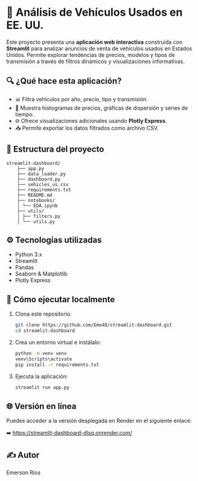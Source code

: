 # 🚗 Análisis de Vehículos Usados en EE. UU.

Este proyecto presenta una **aplicación web interactiva** construida con **Streamlit** para analizar anuncios de venta de vehículos usados en Estados Unidos. Permite explorar tendencias de precios, modelos y tipos de transmisión a través de filtros dinámicos y visualizaciones informativas.

## 🔍 ¿Qué hace esta aplicación?

- 📊 Filtra vehículos por año, precio, tipo y transmisión.
- 🧮 Muestra histogramas de precios, gráficas de dispersión y series de tiempo.
- 🌐 Ofrece visualizaciones adicionales usando **Plotly Express**.
- 📥 Permite exportar los datos filtrados como archivo CSV.

## 📁 Estructura del proyecto

    streamlit-dashboard/
        ├── app.py
        ├── data_loader.py
        ├── dashboard.py
        ├── vehicles_us.csv
        ├── requirements.txt
        ├── README.md
        ├── notebooks/
        │ └── EDA.ipynb
        ├── utils/
        │ ├── filters.py
        │ └── utils.py


## ⚙️ Tecnologías utilizadas

- Python 3.x
- Streamlit
- Pandas
- Seaborn & Matplotlib
- Plotly Express

## 🚀 Cómo ejecutar localmente

1. Clona este repositorio:
   ```bash
   git clone https://github.com/Eme48/streamlit-dashboard.git
   cd streamlit-dashboard

2. Crea un entorno virtual e instálalo:
    ```bash
    python -m venv venv
    venv\Scripts\activate
    pip install -r requirements.txt

3. Ejecuta la aplicación:
    ```bash
    streamlit run app.py

## 🌐 Versión en línea
Puedes acceder a la versión desplegada en Render en el siguiente enlace:

➡️ https://streamlit-dashboard-dlsq.onrender.com/

## ✍️ Autor
Emerson Ríos
